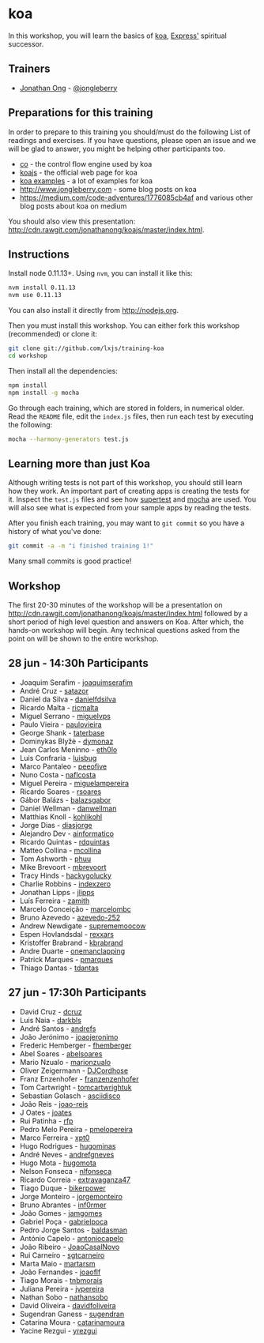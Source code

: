 # koa

In this workshop, you will learn the basics of [koa](https://github.com/koajs/koa), [Express'](https://github.com/visionmedia/express) spiritual successor.

## Trainers

* [Jonathan Ong](https://github.com/jonathanong) - [@jongleberry](https://twitter.com/jongleberry)

## Preparations for this training

In order to prepare to this training you should/must do the following List of readings and exercises. If you have questions, please open an issue and we will be glad to answer, you might be helping other participants too.

- [co](https://github.com/visionmedia/co) - the control flow engine used by koa
- [koajs](http://koajs.com) - the official web page for koa
- [koa examples](https://github.com/koajs/examples) - a lot of examples for koa
- http://www.jongleberry.com - some blog posts on koa
- https://medium.com/code-adventures/1776085cb4af and various other blog posts about koa on medium

You should also view this presentation: http://cdn.rawgit.com/jonathanong/koajs/master/index.html.

## Instructions

Install node 0.11.13+. Using `nvm`, you can install it like this:

```bash
nvm install 0.11.13
nvm use 0.11.13
```

You can also install it directly from http://nodejs.org.

Then you must install this workshop.
You can either fork this workshop (recommended) or clone it:

```bash
git clone git://github.com/lxjs/training-koa
cd workshop
```

Then install all the dependencies:

```bash
npm install
npm install -g mocha
```

Go through each training, which are stored in folders, in numerical older.
Read the `README` file, edit the `index.js` files, then run each test by executing the following:

```bash
mocha --harmony-generators test.js
```

## Learning more than just Koa

Although writing tests is not part of this workshop,
you should still learn how they work.
An important part of creating apps is creating the tests for it.
Inspect the `test.js` files and see how [supertest](https://github.com/visionmedia/supertest)
and [mocha](https://github.com/visionmedia/mocha) are used.
You will also see what is expected from your sample apps by reading the tests.

After you finish each training,
you may want to `git commit` so you have a history of what you've done:

```bash
git commit -a -m "i finished training 1!"
```

Many small commits is good practice!

## Workshop

The first 20-30 minutes of the workshop will be a presentation on http://cdn.rawgit.com/jonathanong/koajs/master/index.html followed by a short period of high level question and answers on Koa.
After which, the hands-on workshop will begin.
Any technical questions asked from the point on will be shown to the entire workshop.

## 28 jun - 14:30h Participants

- Joaquim Serafim - [joaquimserafim](https://github.com/joaquimserafim)
- André Cruz - [satazor](https://github.com/satazor)
- Daniel da Silva - [danielfdsilva](https://github.com/danielfdsilva)
- Ricardo Malta - [ricmalta](https://github.com/ricmalta)
- Miguel Serrano - [miguelvps](https://github.com/miguelvps)
- Paulo Vieira - [paulovieira](https://github.com/paulovieira)
- George Shank - [taterbase](https://github.com/taterbase)
- Dominykas Blyžė - [dymonaz](https://github.com/dymonaz)
- Jean Carlos Meninno - [eth0lo](https://github.com/eth0lo)
- Luis Confraria - [luisbug](https://github.com/luisbug)
- Marco Pantaleo - [peeofive](https://github.com/peeofive)
- Nuno Costa - [naflcosta](https://github.com/naflcosta)
- Miguel Pereira - [miguelampereira](https://github.com/miguelampereira)
- Ricardo Soares - [rsoares](https://github.com/rsoares)
- Gábor Balázs - [balazsgabor](https://github.com/balazsgabor)
- Daniel Wellman - [danwellman](https://github.com/danwellman)
- Matthias Knoll - [kohlikohl](https://github.com/kohlikohl)
- Jorge Dias - [diasjorge](https://github.com/diasjorge)
- Alejandro Dev - [ainformatico](https://github.com/ainformatico)
- Ricardo Quintas - [rdquintas](https://github.com/rdquintas)
- Matteo Collina - [mcollina](https://github.com/mcollina)
- Tom Ashworth - [phuu](https://github.com/phuu)
- Mike Brevoort - [mbrevoort](https://github.com/mbrevoort)
- Tracy Hinds - [hackygolucky](https://github.com/hackygolucky)
- Charlie Robbins - [indexzero](https://github.com/indexzero)
- Jonathan Lipps - [jlipps](https://github.com/jlipps)
- Luís Ferreira - [zamith](https://github.com/zamith)
- Marcelo Conceição - [marcelombc](https://github.com/marcelombc)
- Bruno Azevedo - [azevedo-252](https://github.com/azevedo-252)
- Andrew Newdigate - [suprememoocow](https://github.com/suprememoocow)
- Espen Hovlandsdal  - [rexxars](https://github.com/rexxars)
- Kristoffer Brabrand - [kbrabrand](https://github.com/kbrabrand)
- Andre Duarte - [onemanclapping](https://github.com/onemanclapping)
- Patrick Marques - [pmarques](https://github.com/pmarques)
- Thiago Dantas - [tdantas](https://github.com/tdantas)

## 27 jun - 17:30h Participants

- David Cruz - [dcruz](https://github.com/dcruz)
- Luis Naia - [darkbls](https://github.com/darkbls)
- André Santos - [andrefs](https://github.com/andrefs)
- João Jerónimo - [joaojeronimo](https://github.com/joaojeronimo)
- Frederic Hemberger - [fhemberger](https://github.com/fhemberger)
- Abel Soares - [abelsoares](https://github.com/abelsoares)
- Mario Nzualo - [marionzualo](https://github.com/marionzualo)
- Oliver Zeigermann - [DJCordhose](https://github.com/DJCordhose)
- Franz Enzenhofer - [franzenzenhofer](https://github.com/franzenzenhofer)
- Tom Cartwright - [tomcartwrightuk](https://github.com/tomcartwrightuk)
- Sebastian Golasch - [asciidisco](https://github.com/asciidisco)
- João Reis - [joao-reis](https://github.com/joao-reis)
- J Oates - [joates](https://github.com/joates)
- Rui Patinha - [rfp](https://github.com/rfp)
- Pedro Melo Pereira - [pmelopereira](https://github.com/pmelopereira)
- Marco Ferreira - [xpt0](https://github.com/xpt0)
- Hugo Rodrigues - [hugominas](https://github.com/hugominas)
- André Neves - [andrefgneves](https://github.com/andrefgneves)
- Hugo Mota - [hugomota](https://github.com/hugomota)
- Nelson Fonseca - [nlfonseca](https://github.com/nlfonseca)
- Ricardo Correia - [extravaganza47](https://github.com/extravaganza47)
- Tiago Duque - [bikerpower](https://github.com/bikerpower)
- Jorge Monteiro - [jorgemonteiro](https://github.com/jorgemonteiro)
- Bruno Abrantes - [inf0rmer](https://github.com/inf0rmer)
- João Gomes - [jamgomes](https://github.com/jamgomes)
- Gabriel Poça - [gabrielpoca](https://github.com/gabrielpoca)
- Pedro Jorge Santos - [baldasman](https://github.com/baldasman)
- António Capelo - [antoniocapelo](https://github.com/antoniocapelo)
- João Ribeiro - [JoaoCasalNovo](https://github.com/JoaoCasalNovo)
- Rui Carneiro - [sgtcarneiro](https://github.com/sgtcarneiro)
- Marta Maio - [martarsm](https://github.com/martarsm)
- João Fernandes - [joaoflf](https://github.com/joaoflf)
- Tiago Morais - [tnbmorais](https://github.com/tnbmorais)
- Juliana Pereira - [jvpereira](https://github.com/jvpereira)
- Nathan Sobo - [nathansobo](https://github.com/nathansobo)
- David Oliveira - [davidfoliveira](https://github.com/davidfoliveira)
- Sugendran Ganess - [sugendran](https://github.com/sugendran)
- Catarina Moura - [catarinamoura](https://github.com/catarinamoura)
- Yacine Rezgui - [yrezgui](https://github.com/yrezgui)

